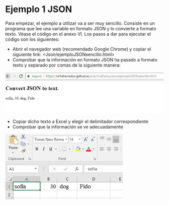 # Ejemplo 1 JSON

Para empezar, el ejemplo a utilizar va a ser muy sencillo. Consiste en un programa que lee una variable en formato JSON y lo convierte a formato texto. Véase el código en el anexo VI.
Los pasos a dar para ejecutar el código son los siguientes:
- Abrir el navegador web (recomendado Google Chrome) y copiar el siguiente link:
<Json/ejemploJSONsencillo.html>
- Comprobar que la información en formato JSON ha pasado a formato texto y separado por comas de la siguiente manera:

![List of categories](../fotos/fotos/CapturaJson6.JPG)
- Copiar dicho texto a Excel y elegir el delimitador correspondiente
- Comprobar que la información se ve adecuadamente


![List of categories](../fotos/fotos/Capture%209.PNG)

